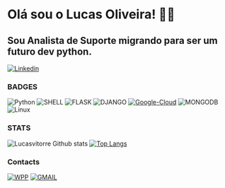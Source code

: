 # Olá sou o Lucas Oliveira! 👐🏻

## Sou Analista de Suporte migrando para ser um futuro dev python.

[![Linkedin](https://img.shields.io/badge/LinkedIn-0077B5?style=for-the-badge&logo=linkedin&logoColor=white)](https://www.linkedin.com/in/lucasvitorre/)

### BADGES

![Python](https://img.shields.io/badge/Python-3776AB?style=for-the-badge&logo=python&logoColor=white)  ![SHELL](https://img.shields.io/badge/Shell_Script-121011?style=for-the-badge&logo=gnu-bash&logoColor=white) ![FLASK](https://img.shields.io/badge/Flask-000000?style=for-the-badge&logo=flask&logoColor=whitee) ![DJANGO](https://img.shields.io/badge/Django-092E20?style=for-the-badge&logo=django&logoColor=white) [![Google-Cloud](https://img.shields.io/badge/Google_Cloud-4285F4?style=for-the-badge&logo=google-cloud&logoColor=white)](https://g.dev/lucasvitorre) ![MONGODB](https://img.shields.io/badge/MongoDB-4EA94B?style=for-the-badge&logo=mongodb&logoColor=white)
![Linux](https://img.shields.io/badge/Linux-FCC624?style=for-the-badge&logo=linux&logoColor=black)

### STATS

![Lucasvitorre Github stats](https://github-readme-stats.vercel.app/api?username=lucasvitorre&show_icons=true&theme=dark) [![Top Langs](https://github-readme-stats.vercel.app/api/top-langs/?username=lucasvitorre)](https://github.com/anuraghazra/github-readme-stats)

### Contacts

[![WPP](https://img.shields.io/badge/WhatsApp-25D366?style=for-the-badge&logo=whatsapp&logoColor=white)](https://api.whatsapp.com/send/?phone=5511977616376&text&type=phone_number&app_absent=0)
[![GMAIL](https://img.shields.io/badge/Gmail-D14836?style=for-the-badge&logo=gmail&logoColor=white)](mailto:oliveiralucas813@gmail.com)
